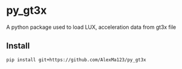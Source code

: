 # py_gt3x
A python package used to load LUX, acceleration data from gt3x file

## Install

```bash
pip install git+https://github.com/AlexMa123/py_gt3x
```
